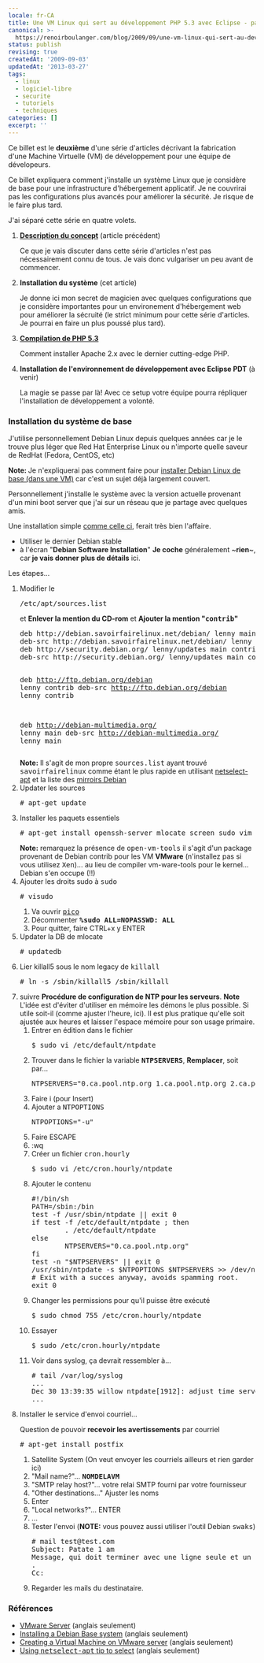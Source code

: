 ```yaml
---
locale: fr-CA
title: Une VM Linux qui sert au développement PHP 5.3 avec Eclipse - partie II
canonical: >-
  https://renoirboulanger.com/blog/2009/09/une-vm-linux-qui-sert-au-developpement-php-5-3-avec-eclipse-partie-ii/
status: publish
revising: true
createdAt: '2009-09-03'
updatedAt: '2013-03-27'
tags:
  - linux
  - logiciel-libre
  - securite
  - tutoriels
  - techniques
categories: []
excerpt: ''
---
```


Ce billet est le <strong>deuxième</strong> d'une série d'articles décrivant la fabrication d'une Machine Virtuelle (VM) de développement pour une équipe de dévelopeurs.

Ce billet expliquera comment j'installe un système Linux que je considère de base pour une infrastructure d'hébergement applicatif. Je ne couvrirai pas les configurations plus avancés pour améliorer la sécurité. Je risque de le faire plus tard.
<!--more-->
J'ai séparé cette série en quatre volets.
<ol>
	<li><strong><a href="/blog/2009/09/une-vm-linux-qui-sert-au-developpement-php-5-3-avec-eclipse-partie-i">Description du concept</a></strong> (article précédent)

Ce que je vais discuter dans cette série d'articles n'est pas nécessairement connu de tous. Je vais donc vulgariser un peu avant de commencer.</li>
	<li><strong>Installation du système</strong> (cet article)

Je donne ici mon secret de magicien avec quelques configurations que je considère importantes pour un environement d'hébergement web pour améliorer la sécruité (le strict minimum pour cette série d'articles. Je pourrai en faire un plus poussé plus tard).</li>
	<li><strong><a href="/blog/2009/09/une-vm-linux-qui-sert-au-developpement-php-5-3-avec-eclipse-partie-iii">Compilation de PHP 5.3</a></strong>

Comment installer Apache 2.x avec le dernier cutting-edge PHP.</li>
	<li><strong>Installation de l'environnement de développement avec Eclipse PDT</strong> (à venir)

La magie se passe par là! Avec ce setup votre équipe pourra répliquer l'installation de développement a volonté.</li>
</ol>


<h3><a name="BaseSystem"></a>Installation du système de base</h3>
J'utilise personnellement Debian Linux depuis quelques années car je le trouve plus léger que Red Hat Enterprise Linux ou n'importe quelle saveur de RedHat (Fedora, CentOS, etc)

<strong>Note: </strong>Je n'expliquerai pas comment faire pour  <a href="http://linux.justinhartman.com/Installing_a_Debian_Etch_base_system">installer Debian Linux de base (dans une VM)</a> car c'est un sujet déjà largement couvert.

Personnellement j'installe le système avec la version actuelle provenant d'un mini boot server que j'ai sur un réseau que je partage avec quelques amis.

Une installation simple <a href="http://linux.justinhartman.com/Installing_a_Debian_Etch_base_system">comme celle ci</a>, ferait très bien l'affaire.
<ul>
	<li>Utiliser le dernier Debian stable</li>
	<li>à l'écran "<strong>Debian Software Installation</strong>" <strong>Je coche</strong> généralement ~<strong>rien</strong>~, car<strong> je vais donner plus de détails</strong> ici.</li>
</ul>

Les étapes...
<ol>
	<li>Modifier le
<pre lang="bash">/etc/apt/sources.list</pre>
et <strong>Enlever la mention du CD-rom</strong> et <strong>Ajouter la mention "<tt>contrib</tt>"</strong>
<pre lang="bash">deb http://debian.savoirfairelinux.net/debian/ lenny main
deb-src http://debian.savoirfairelinux.net/debian/ lenny main
deb http://security.debian.org/ lenny/updates main contrib
deb-src http://security.debian.org/ lenny/updates main contrib

deb http://ftp.debian.org/debian lenny contrib
deb-src http://ftp.debian.org/debian lenny contrib

deb http://debian-multimedia.org/ lenny main
deb-src http://debian-multimedia.org/ lenny main</pre>
<strong>Note:</strong> Il s'agit de mon propre <tt>sources.list</tt> ayant trouvé <tt>savoirfairelinux</tt> comme étant le plus rapide en utilisant <a href="http://linuxhelp.blogspot.com/2007/05/using-netselect-apt-tip-to-select.html">netselect-apt</a> et la liste des <a href="http://www.debian.org/mirror/list">mirroirs Debian</a></li>
	<li>Updater les sources
<pre lang="bash"># apt-get update</pre>
</li>
	<li>Installer les paquets essentiels
<pre lang="bash"># apt-get install openssh-server mlocate screen sudo vim ntpdate linux-headers-$(uname -r) syslog-ng build-essential open-vm-tools</pre>
<strong>Note:</strong> remarquez la présence de <tt>open-vm-tools</tt> il s'agit d'un package provenant de Debian contrib pour les VM <strong>VMware</strong> (n'installez pas si vous utilisez <tt>Xen</tt>)... au lieu de compiler vm-ware-tools pour le kernel... Debian s'en occupe (!!)</li>
	<li>Ajouter les droits sudo à <tt>sudo</tt>
<pre lang="bash"># visudo</pre>
<ol>
	<li>Va ouvrir <tt><a href="http://en.wikipedia.org/wiki/Pico_%28text_editor%29">pico</a></tt></li>
	<li>Décommenter <strong><tt>%sudo ALL=NOPASSWD: ALL</tt></strong></li>
	<li>Pour quitter, faire CTRL+x y ENTER</li>
</ol>
</li>
	<li>Updater la DB de mlocate
<pre lang="bash"># updatedb</pre>
</li>
	<li>Lier killall5 sous le nom legacy de <tt>killall</tt>
<pre lang="bash"># ln -s /sbin/killall5 /sbin/killall</pre>
</li>
	<li>suivre <strong>Procédure de configuration de NTP pour les serveurs</strong>.
<strong>Note</strong> L'idée est d'éviter d'utiliser en mémoire les démons le plus possible. Si utile soit-il (comme ajuster l'heure, ici). Il est plus pratique qu'elle soit ajustée aux heures et laisser l'espace mémoire pour son usage primaire.
<ol>
	<li>Entrer en édition dans le fichier
<pre lang="bash">$ sudo vi /etc/default/ntpdate</pre>
</li>
	<li>Trouver dans le fichier la variable <strong><tt>NTPSERVERS</tt></strong>, <strong>Remplacer</strong>, soit par...
<pre lang="bash">NTPSERVERS="0.ca.pool.ntp.org 1.ca.pool.ntp.org 2.ca.pool.ntp.org"</pre>
</li>
	<li>Faire i (pour Insert)</li>
	<li>Ajouter a <tt>NTPOPTIONS</tt>
<pre lang="bash">NTPOPTIONS="-u"</pre>
</li>
	<li>Faire ESCAPE</li>
	<li>:wq</li>
	<li>Créer un fichier <tt>cron.hourly</tt>
<pre lang="bash">$ sudo vi /etc/cron.hourly/ntpdate</pre>
</li>
	<li>Ajouter le contenu
<pre lang="bash">#!/bin/sh
PATH=/sbin:/bin
test -f /usr/sbin/ntpdate || exit 0
if test -f /etc/default/ntpdate ; then
        . /etc/default/ntpdate
else
        NTPSERVERS="0.ca.pool.ntp.org"
fi
test -n "$NTPSERVERS" || exit 0
/usr/sbin/ntpdate -s $NTPOPTIONS $NTPSERVERS &gt;&gt; /dev/null 2&gt;&amp;1
# Exit with a succes anyway, avoids spamming root.
exit 0</pre>
</li>
	<li>Changer les permissions pour qu'il puisse être exécuté
<pre lang="bash">$ sudo chmod 755 /etc/cron.hourly/ntpdate</pre>
</li>
	<li>Essayer
<pre lang="bash">$ sudo /etc/cron.hourly/ntpdate</pre>
</li>
	<li>Voir dans syslog, ça devrait ressembler à...
<pre lang="bash"># tail /var/log/syslog
...
Dec 30 13:39:35 willow ntpdate[1912]: adjust time server 192.168.1.5 offset 0.005642 sec
...</pre>
</li></ol></li>
<li>Installer le service d'envoi courriel...

Question de pouvoir <strong>recevoir les avertissements</strong> par courriel 
<pre lang="bash"># apt-get install postfix</pre>
<ol>
	<li>Satellite System (On veut envoyer les courriels ailleurs et rien garder ici)</li>
	<li>"Mail name?"...  <strong><tt>NOMDELAVM</tt></strong></li>
	<li>"SMTP relay host?"...  votre relai SMTP fourni par votre fournisseur</li>
	<li>"Other destinations..." Ajuster les noms</li>
	<li>Enter</li>
	<li>"Local networks?"... ENTER</li>
	<li>...</li>
	<li>Tester l'envoi
(<strong>NOTE:</strong> vous pouvez aussi utiliser l'outil Debian <tt>swaks</tt>)
<pre lang="bash"># mail test@test.com
Subject: Patate 1 am
Message, qui doit terminer avec une ligne seule et un point .
.
Cc:</pre></li>
	<li>Regarder les mails du destinataire.</li>
</ol></li>
</ol>


<h3>Références</h3>
<ul>
	<li><a lang="en" href="http://www.vmware.com/products/server/">VMware Server</a> (anglais seulement)</li>
	<li><a lang="en" href="http://linux.justinhartman.com/Installing_a_Debian_Etch_base_system">Installing a Debian Base system</a> (anglais seulement)</li>
	<li><a lang="en" href="http://helpdeskgeek.com/virtualization/creating-a-virtual-machine-on-vmware-server/">Creating a Virtual Machine on VMware server</a> (anglais seulement)</li>
	<li><a lang="en" href="http://linuxhelp.blogspot.com/2007/05/using-netselect-apt-tip-to-select.html">Using <tt>netselect-apt</tt> tip to select</a> (anglais seulement)</li>
</ul>